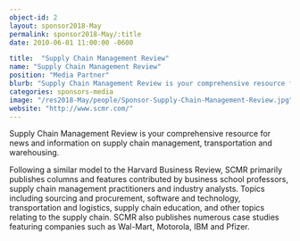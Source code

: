 ```yaml
---
object-id: 2
layout: sponsor2018-May
permalink: sponsor2018-May/:title
date: 2010-06-01 11:00:00 -0600

title:  "Supply Chain Management Review"
name: "Supply Chain Management Review"
position: "Media Partner"
blurb: "Supply Chain Management Review is your comprehensive resource for news and information on supply chain management, transportation and warehousing."
categories: sponsors-media
image: "/res2018-May/people/Sponsor-Supply-Chain-Management-Review.jpg"
website: "http://www.scmr.com/"
---
```


Supply Chain Management Review is your comprehensive resource for news and information on supply chain management, transportation and warehousing.

Following a similar model to the Harvard Business Review, SCMR primarily publishes columns and features contributed by business school professors, supply chain management practitioners and industry analysts. Topics including sourcing and procurement, software and technology, transportation and logistics, supply chain education, and other topics relating to the supply chain. SCMR also publishes numerous case studies featuring companies such as Wal-Mart, Motorola, IBM and Pfizer.
